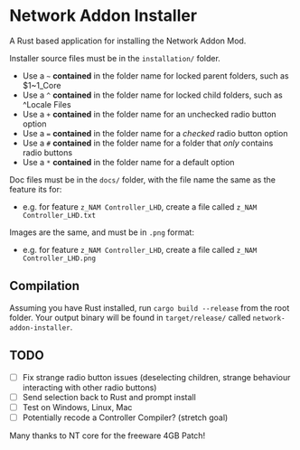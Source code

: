 # Network Addon Installer

A Rust based application for installing the Network Addon Mod.

Installer source files must be in the `installation/` folder.
- Use a `~` **contained** in the folder name for locked parent folders, such as $1~1_Core
- Use a `^` **contained** in the folder name for locked child folders, such as ^Locale Files
- Use a `+` **contained** in the folder name for an unchecked radio button option
- Use a `=` **contained** in the folder name for a *checked* radio button option
- Use a `#` **contained** in the folder name for a folder that *only* contains radio buttons
- Use a `*` **contained** in the folder name for a default option

Doc files must be in the `docs/` folder, with the file name the same as the feature its for:
- e.g. for feature `z_NAM Controller_LHD`, create a file called `z_NAM Controller_LHD.txt`

Images are the same, and must be in `.png` format:
- e.g. for feature `z_NAM Controller_LHD`, create a file called `z_NAM Controller_LHD.png`

## Compilation

Assuming you have Rust installed, run `cargo build --release` from the root folder. Your output binary will be found in `target/release/` called `network-addon-installer`.

## TODO
- [ ] Fix strange radio button issues (deselecting children, strange behaviour interacting with other radio buttons)
- [ ] Send selection back to Rust and prompt install
- [ ] Test on Windows, Linux, Mac
- [ ] Potentially recode a Controller Compiler? (stretch goal)

Many thanks to NT core for the freeware 4GB Patch!
